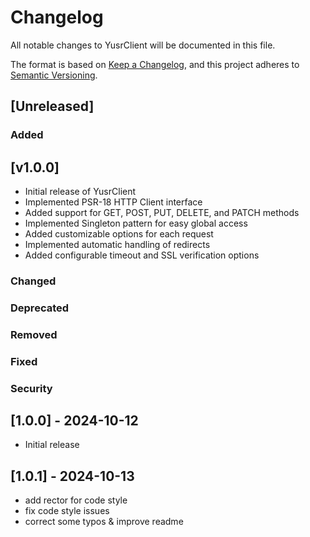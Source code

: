 # Changelog

All notable changes to YusrClient will be documented in this file.

The format is based on [Keep a Changelog](https://keepachangelog.com/en/1.0.0/),
and this project adheres to [Semantic Versioning](https://semver.org/spec/v2.0.0.html).

## [Unreleased]

### Added

## [v1.0.0]

- Initial release of YusrClient
- Implemented PSR-18 HTTP Client interface
- Added support for GET, POST, PUT, DELETE, and PATCH methods
- Implemented Singleton pattern for easy global access
- Added customizable options for each request
- Implemented automatic handling of redirects
- Added configurable timeout and SSL verification options

### Changed

### Deprecated

### Removed

### Fixed

### Security

## [1.0.0] - 2024-10-12

- Initial release

## [1.0.1] - 2024-10-13

- add rector for code style
- fix code style issues
- correct some typos & improve readme
